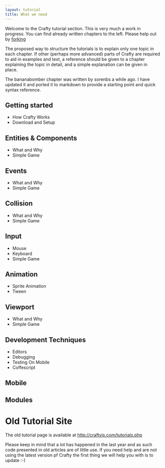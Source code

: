 ```yaml
---
layout: tutorial
title: What we need
---
```


Welcome to the Crafty tutorial section. This is very much a work in progress. You can find already written chapters to the left. Please help out by [forking](https://github.com/craftyjs/craftyjs.github.com)


The proposed way to structure the tutorials is to explain only one topic in each chapter. If other (perhaps more advanced) parts of Crafty are required to aid in examples and text, a reference should be given to a chapter explaining the topic in detail, and a simple explanation can be given in place.

The bananabomber chapter was written by sorenbs a while ago. I have updated it and ported it to markdown to provide a starting point and quick syntax reference.

## Getting started

* How Crafty Works
* Download and Setup

## Entities & Components

* What and Why
* Simple Game

## Events

* What and Why
* Simple Game

## Collision

* What and Why
* Simple Game

## Input

* Mouse
* Keyboard
* Simple Game

## Animation

* Sprite Animation
* Tween

## Viewport

* What and Why
* Simple Game

## Development Techniques

* Editors
* Debugging
* Testing On Mobile
* Coffescript

## Mobile

## Modules

# Old Tutorial Site

The old tutorial page is available at http://craftyjs.com/tutorials.php

Please keep in mind that a lot has happened in the last year and as such code presented in old articles are of little use. If you need help and are not using the latest version pf Crafty the first thing we will help you with is to update :-)
